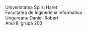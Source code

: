 Universitatea Spiru Haret               <br>
Facultatea de Inginerie si Informatica  <br>
Ungureanu Daniel-Robert                 <br>
Anul II, grupa 203                      <br>
